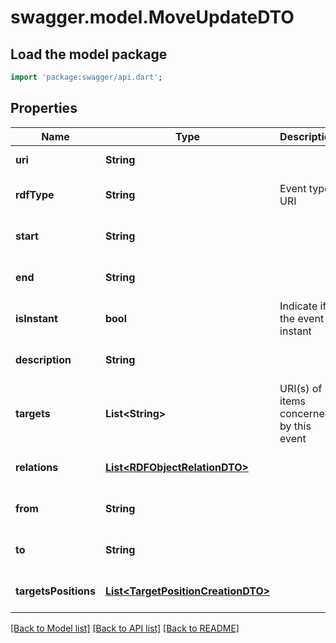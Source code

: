 # swagger.model.MoveUpdateDTO

## Load the model package
```dart
import 'package:swagger/api.dart';
```

## Properties
Name | Type | Description | Notes
------------ | ------------- | ------------- | -------------
**uri** | **String** |  | [default to null]
**rdfType** | **String** | Event type URI | [optional] [default to null]
**start** | **String** |  | [optional] [default to null]
**end** | **String** |  | [optional] [default to null]
**isInstant** | **bool** | Indicate if the event is instant | [default to null]
**description** | **String** |  | [optional] [default to null]
**targets** | **List&lt;String&gt;** | URI(s) of items concerned by this event | [default to []]
**relations** | [**List&lt;RDFObjectRelationDTO&gt;**](RDFObjectRelationDTO.md) |  | [optional] [default to []]
**from** | **String** |  | [optional] [default to null]
**to** | **String** |  | [optional] [default to null]
**targetsPositions** | [**List&lt;TargetPositionCreationDTO&gt;**](TargetPositionCreationDTO.md) |  | [optional] [default to []]

[[Back to Model list]](../README.md#documentation-for-models) [[Back to API list]](../README.md#documentation-for-api-endpoints) [[Back to README]](../README.md)


